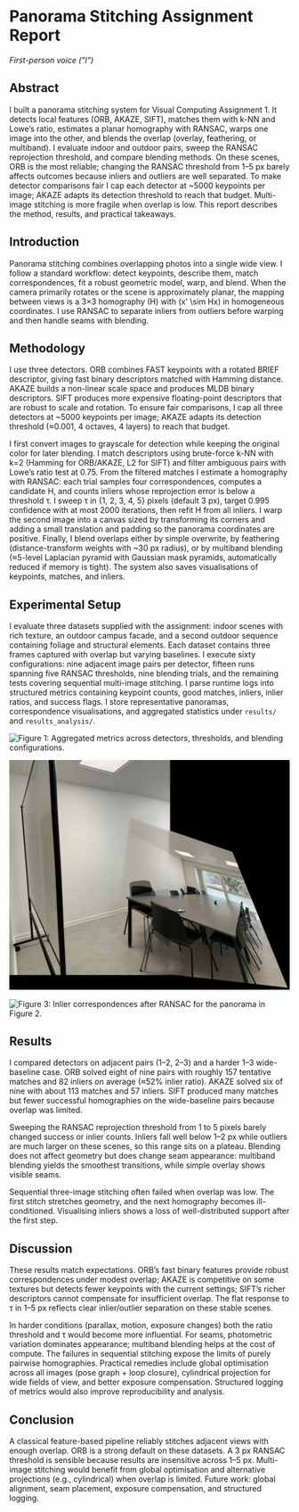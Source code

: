 # Panorama Stitching Assignment Report

_First-person voice ("I")_

## Abstract
I built a panorama stitching system for Visual Computing Assignment 1. It detects local features (ORB, AKAZE, SIFT), matches them with k-NN and Lowe’s ratio, estimates a planar homography with RANSAC, warps one image into the other, and blends the overlap (overlay, feathering, or multiband). I evaluate indoor and outdoor pairs, sweep the RANSAC reprojection threshold, and compare blending methods. On these scenes, ORB is the most reliable; changing the RANSAC threshold from 1–5 px barely affects outcomes because inliers and outliers are well separated. To make detector comparisons fair I cap each detector at ~5000 keypoints per image; AKAZE adapts its detection threshold to reach that budget. Multi-image stitching is more fragile when overlap is low. This report describes the method, results, and practical takeaways.

## Introduction
Panorama stitching combines overlapping photos into a single wide view. I follow a standard workflow: detect keypoints, describe them, match correspondences, fit a robust geometric model, warp, and blend. When the camera primarily rotates or the scene is approximately planar, the mapping between views is a 3×3 homography \(H\) with \(x' \sim Hx\) in homogeneous coordinates. I use RANSAC to separate inliers from outliers before warping and then handle seams with blending.

## Methodology
I use three detectors. ORB combines FAST keypoints with a rotated BRIEF descriptor, giving fast binary descriptors matched with Hamming distance. AKAZE builds a non-linear scale space and produces MLDB binary descriptors. SIFT produces more expensive floating-point descriptors that are robust to scale and rotation. To ensure fair comparisons, I cap all three detectors at ~5000 keypoints per image; AKAZE adapts its detection threshold (≈0.001, 4 octaves, 4 layers) to reach that budget.

I first convert images to grayscale for detection while keeping the original color for later blending. I match descriptors using brute-force k-NN with k=2 (Hamming for ORB/AKAZE, L2 for SIFT) and filter ambiguous pairs with Lowe’s ratio test at 0.75. From the filtered matches I estimate a homography with RANSAC: each trial samples four correspondences, computes a candidate H, and counts inliers whose reprojection error is below a threshold τ. I sweep τ in {1, 2, 3, 4, 5} pixels (default 3 px), target 0.995 confidence with at most 2000 iterations, then refit H from all inliers. I warp the second image into a canvas sized by transforming its corners and adding a small translation and padding so the panorama coordinates are positive. Finally, I blend overlaps either by simple overwrite, by feathering (distance-transform weights with ~30 px radius), or by multiband blending (≈5-level Laplacian pyramid with Gaussian mask pyramids, automatically reduced if memory is tight). The system also saves visualisations of keypoints, matches, and inliers.

## Experimental Setup
I evaluate three datasets supplied with the assignment: indoor scenes with rich texture, an outdoor campus facade, and a second outdoor sequence containing foliage and structural elements. Each dataset contains three frames captured with overlap but varying baselines. I execute sixty configurations: nine adjacent image pairs per detector, fifteen runs spanning five RANSAC thresholds, nine blending trials, and the remaining tests covering sequential multi-image stitching. I parse runtime logs into structured metrics containing keypoint counts, good matches, inliers, inlier ratios, and success flags. I store representative panoramas, correspondence visualisations, and aggregated statistics under `results/` and `results_analysis/`.

![Figure 1: Aggregated metrics across detectors, thresholds, and blending configurations.](../results_analysis/metrics_analysis.png)

![Figure 2: Panorama I produced with ORB on the indoor scene (frame 1 stitched with frame 2).](../results/indoor_scene_pair_1_2_orb.jpg)

![Figure 3: Inlier correspondences after RANSAC for the panorama in Figure 2.](../results_analysis/visualizations/stitch_1_orb_matches_after_ransac.jpg)

## Results
I compared detectors on adjacent pairs (1–2, 2–3) and a harder 1–3 wide-baseline case. ORB solved eight of nine pairs with roughly 157 tentative matches and 82 inliers on average (≈52% inlier ratio). AKAZE solved six of nine with about 113 matches and 57 inliers. SIFT produced many matches but fewer successful homographies on the wide-baseline pairs because overlap was limited.

Sweeping the RANSAC reprojection threshold from 1 to 5 pixels barely changed success or inlier counts. Inliers fall well below 1–2 px while outliers are much larger on these scenes, so this range sits on a plateau. Blending does not affect geometry but does change seam appearance: multiband blending yields the smoothest transitions, while simple overlay shows visible seams.

Sequential three-image stitching often failed when overlap was low. The first stitch stretches geometry, and the next homography becomes ill-conditioned. Visualising inliers shows a loss of well-distributed support after the first step.

## Discussion
These results match expectations. ORB’s fast binary features provide robust correspondences under modest overlap; AKAZE is competitive on some textures but detects fewer keypoints with the current settings; SIFT’s richer descriptors cannot compensate for insufficient overlap. The flat response to τ in 1–5 px reflects clear inlier/outlier separation on these stable scenes.

In harder conditions (parallax, motion, exposure changes) both the ratio threshold and τ would become more influential. For seams, photometric variation dominates appearance; multiband blending helps at the cost of compute. The failures in sequential stitching expose the limits of purely pairwise homographies. Practical remedies include global optimisation across all images (pose graph + loop closure), cylindrical projection for wide fields of view, and better exposure compensation. Structured logging of metrics would also improve reproducibility and analysis.

## Conclusion
A classical feature-based pipeline reliably stitches adjacent views with enough overlap. ORB is a strong default on these datasets. A 3 px RANSAC threshold is sensible because results are insensitive across 1–5 px. Multi-image stitching would benefit from global optimisation and alternative projections (e.g., cylindrical) when overlap is limited. Future work: global alignment, seam placement, exposure compensation, and structured logging.
